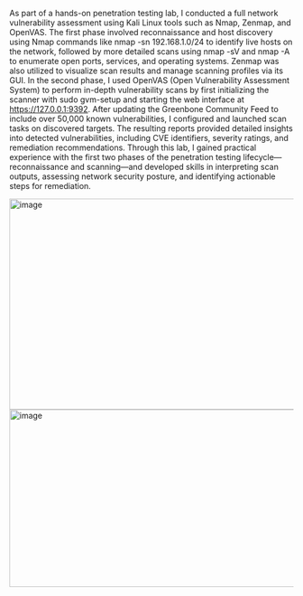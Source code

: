 


As part of a hands-on penetration testing lab, I conducted a full network vulnerability assessment using Kali Linux tools such as Nmap, Zenmap, and OpenVAS. The first phase involved reconnaissance and host discovery using Nmap commands like nmap -sn 192.168.1.0/24 to identify live hosts on the network, followed by more detailed scans using nmap -sV and nmap -A to enumerate open ports, services, and operating systems. Zenmap was also utilized to visualize scan results and manage scanning profiles via its GUI. In the second phase, I used OpenVAS (Open Vulnerability Assessment System) to perform in-depth vulnerability scans by first initializing the scanner with sudo gvm-setup and starting the web interface at https://127.0.0.1:9392. After updating the Greenbone Community Feed to include over 50,000 known vulnerabilities, I configured and launched scan tasks on discovered targets. The resulting reports provided detailed insights into detected vulnerabilities, including CVE identifiers, severity ratings, and remediation recommendations. Through this lab, I gained practical experience with the first two phases of the penetration testing lifecycle—reconnaissance and scanning—and developed skills in interpreting scan outputs, assessing network security posture, and identifying actionable steps for remediation.

<img width="544" height="373" alt="image" src="https://github.com/user-attachments/assets/8a6c6a57-15d7-4aca-a6c4-442118be5e10" />



<img width="560" height="314" alt="image" src="https://github.com/user-attachments/assets/9cdc6c0d-5651-4d24-8316-eeeaf04445ae" />




